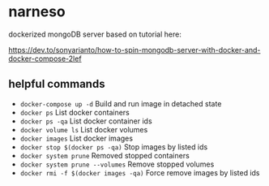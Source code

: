 # narneso
dockerized mongoDB server based on tutorial here:

https://dev.to/sonyarianto/how-to-spin-mongodb-server-with-docker-and-docker-compose-2lef

## helpful commands

- `docker-compose up -d` Build and run image in detached state
- `docker ps` List docker containers
- `docker ps -qa` List docker container ids
- `docker volume ls` List docker volumes
- `docker images` List docker images
- `docker stop $(docker ps -qa)` Stop images by listed ids
- `docker system prune` Removed stopped containers
- `docker system prune --volumes` Remove stopped volumes
- `docker rmi -f $(docker images -qa)` Force remove images by listed ids
